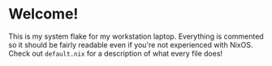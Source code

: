 # Welcome!
This is my system flake for my workstation laptop. 
Everything is commented so it should be fairly readable even if you're not experienced with NixOS.
Check out `default.nix` for a description of what every file does!
